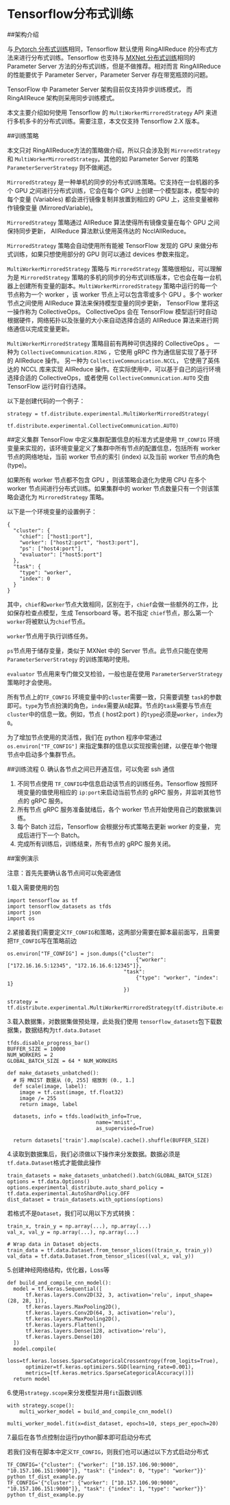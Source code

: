 # Tensorflow分布式训练

##架构介绍

与[ Pytorch 分布式训练](https://github.com/Jackxiini/Pytorch-distributed-learning)相同，Tensorflow 默认使用 RingAllReduce 的分布式方法来进行分布式训练。Tensorflow 也支持与[ MXNet 分布式训练](http://agroup.baidu.com/zhongce_saas/md/article/4091526)相同的 Parameter Server 方法的分布式训练，但是不做推荐。相对而言 RingAllReduce 的性能要优于 Parameter Server，Parameter Server 存在带宽瓶颈的问题。

TensorFlow 中 Parameter Server 架构目前仅支持异步训练模式， 而 RingAllReuce 架构则采用同步训练模式。

本文主要介绍如何使用 Tensorflow 的 `MultiWorkerMirroredStrategy` API 来进行多机多卡的分布式训练。需要注意，本文仅支持 Tensorflow 2.X 版本。

##训练策略

本文只对 RingAllReduce方法的策略做介绍，所以只会涉及到 `MirroredStrategy` 和 `MultiWorkerMirroredStrategy`。其他的如 Parameter Server 的策略 `ParameterServerStrategy` 则不做阐述。

`MirroredStrategy` 是一种单机的同步的分布式训练策略。它支持在一台机器的多个 GPU 之间进行分布式训练，它会在每个 GPU 上创建一个模型副本，模型中的每个变量 (Variables) 都会进行镜像复制并放置到相应的 GPU 上，这些变量被称作镜像变量 (MirroredVariable)。

`MirroredStrategy` 策略通过 AllReduce 算法使得所有镜像变量在每个 GPU 之间保持同步更新， AllReduce 算法默认使用英伟达的 NcclAllReduce。

`MirroredStrategy` 策略会自动使用所有能被 TensorFlow 发现的 GPU 来做分布式训练，如果只想使用部分的 GPU 则可以通过 devices 参数来指定。

`MultiWorkerMirroredStrategy` 策略与 `MirroredStrategy` 策略很相似，可以理解为是 `MirroredStrategy` 策略的多机的同步的分布式训练版本，它也会在每一台机器上创建所有变量的副本。`MultiWorkerMirroredStrategy` 策略中运行的每一个节点称为一个 worker ，该 worker 节点上可以包含零或多个 GPU 。多个 worker 节点之间使用 AllReduce 算法来保持模型变量的同步更新， TensorFlow 里将这一操作称为 CollectiveOps。 CollectiveOps 会在 TensorFlow 模型运行时自动根据硬件，网络拓扑以及张量的大小来自动选择合适的 AllReduce 算法来进行网络通信以完成变量更新。

`MultiWorkerMirroredStrategy` 策略目前有两种可供选择的 CollectiveOps 。 一种为 `CollectiveCommunication.RING` ，它使用 gRPC 作为通信层实现了基于环的 AllReduce 操作。 另一种为 `CollectiveCommunication.NCCL`， 它使用了英伟达的 NCCL 库来实现 AllReduce 操作。在实际使用中，可以基于自己的运行环境选择合适的 CollectiveOps，或者使用 `CollectiveCommunication.AUTO` 交由 TensorFlow 运行时自行选择。

以下是创建代码的一个例子：
```
strategy = tf.distribute.experimental.MultiWorkerMirroredStrategy(
						tf.distribute.experimental.CollectiveCommunication.AUTO)
```

##定义集群
TensorFlow 中定义集群配置信息的标准方式是使用 `TF_CONFIG` 环境变量来实现的，该环境变量定义了集群中所有节点的配置信息，包括所有 worker 节点的网络地址，当前 worker 节点的索引 (index) 以及当前 worker 节点的角色 (type)。

如果所有 worker 节点都不包含 GPU ，则该策略会退化为使用 CPU 在多个 worker 节点间进行分布式训练。如果集群中的 worker 节点数量只有一个则该策略会退化为 `MirroredStrategy` 策略。

以下是一个环境变量的设置例子：
```
{
  "cluster": {
    "chief": ["host1:port"],
    "worker": ["host2:port", "host3:port"],
    "ps": ["host4:port"],
    "evaluator": ["host5:port"]
  },
  "task": {
    "type": "worker",
    "index": 0
  }
}
```
其中，`chief`和`worker`节点大致相同，区别在于，`chief`会做一些额外的工作，比如保存检查点模型，生成 Tensorboard 等。若不指定 `chief`节点，那么第一个`worker`将被默认为`chief`节点。

`worker`节点用于执行训练任务。

`ps`节点用于储存变量，类似于 MXNet 中的 Server 节点。此节点只能在使用 `ParameterServerStrategy` 的训练策略时使用。

`evaluator` 节点用来专门做交叉检验，一般也是在使用 `ParameterServerStrategy` 策略时才会使用。

所有节点上的`TF_CONFIG` 环境变量中的`cluster`需要一致，只需要调整 `task`的参数即可。`type`为节点扮演的角色，`index`需要从`0`起算。节点的`task`需要与节点在`cluster`中的信息一致。例如，节点 ( host2:port ) 的`type`必须是`worker`，`index`为`0`。

为了增加节点使用的灵活性，我们在 python 程序中常通过 `os.environ["TF_CONFIG"]` 来指定集群的信息以实现按需创建，以便在单个物理节点中启动多个集群节点。

##训练流程
0. 确认各节点之间已开通互信，可以免密 ssh 通信
1. 不同节点使用 `TF_CONFIG`中信息启动该节点的训练任务。Tensorflow 按照环境变量的值使用相应的 `ip:port`来启动当前节点的 gRPC 服务，并监听其他节点的 gRPC 服务。
2. 所有节点 gRPC 服务准备就绪后，各个 worker 节点开始使用自己的数据集训练。
3. 每个 Batch 过后，Tensorflow 会根据分布式策略去更新 worker 的变量， 完成后进行下一个 Batch。
4. 完成所有训练后，训练结束，所有节点的 gRPC 服务关闭。

##案例演示

注意：首先先要确认各节点间可以免密通信

1.载入需要使用的包
```
import tensorflow as tf
import tensorflow_datasets as tfds
import json
import os
```

2.紧接着我们需要定义`TF_CONFIG`和策略，这两部分需要在脚本最前面写，且需要把`TF_CONFIG`写在策略前边

```
os.environ["TF_CONFIG"] = json.dumps({"cluster":
                                          {"worker": ["172.16.16.5:12345", "172.16.16.6:12345"]},
                                      "task":
                                          {"type": "worker", "index": 1}
                                      })

strategy = tf.distribute.experimental.MultiWorkerMirroredStrategy(tf.distribute.experimental.CollectiveCommunication.AUTO)
```
3.载入数据集，对数据集做预处理，此处我们使用 `tensorflow_datasets`包下载数据集，数据结构为`tf.data.Dataset`
```
tfds.disable_progress_bar()
BUFFER_SIZE = 10000
NUM_WORKERS = 2
GLOBAL_BATCH_SIZE = 64 * NUM_WORKERS

def make_datasets_unbatched():
  # 将 MNIST 数据从 (0, 255] 缩放到 (0., 1.]
  def scale(image, label):
    image = tf.cast(image, tf.float32)
    image /= 255
    return image, label

  datasets, info = tfds.load(with_info=True,
                             name='mnist',
                             as_supervised=True)

  return datasets['train'].map(scale).cache().shuffle(BUFFER_SIZE)
```
4.读取到数据集后，我们必须做以下操作来分发数据。数据必须是`tf.data.Dataset`格式才能做此操作

```
train_datasets = make_datasets_unbatched().batch(GLOBAL_BATCH_SIZE)
options = tf.data.Options()
options.experimental_distribute.auto_shard_policy = tf.data.experimental.AutoShardPolicy.OFF
dist_dataset = train_datasets.with_options(options)
```
若格式不是`Dataset`，我们可以用以下方式转换：
```
train_x, train_y = np.array(...), np.array(...)
val_x, val_y = np.array(...), np.array(...)

# Wrap data in Dataset objects.
train_data = tf.data.Dataset.from_tensor_slices((train_x, train_y))
val_data = tf.data.Dataset.from_tensor_slices((val_x, val_y))
```

5.创建神经网络结构，优化器，Loss等
```
def build_and_compile_cnn_model():
  model = tf.keras.Sequential([
      tf.keras.layers.Conv2D(32, 3, activation='relu', input_shape=(28, 28, 1)),
      tf.keras.layers.MaxPooling2D(),
      tf.keras.layers.Conv2D(64, 3, activation='relu'),
      tf.keras.layers.MaxPooling2D(),
      tf.keras.layers.Flatten(),
      tf.keras.layers.Dense(128, activation='relu'),
      tf.keras.layers.Dense(10)
  ])
  model.compile(
      loss=tf.keras.losses.SparseCategoricalCrossentropy(from_logits=True),
      optimizer=tf.keras.optimizers.SGD(learning_rate=0.001),
      metrics=[tf.keras.metrics.SparseCategoricalAccuracy()])
  return model
```
6.使用`strategy.scope`来分发模型并用`fit`函数训练
```
with strategy.scope():
    multi_worker_model = build_and_compile_cnn_model()

multi_worker_model.fit(x=dist_dataset, epochs=10, steps_per_epoch=20)
```
7.最后在各节点控制台运行python脚本即可启动分布式

若我们没有在脚本中定义`TF_CONFIG`，则我们也可以通过以下方式启动分布式
```
TF_CONFIG='{"cluster": {"worker": ["10.157.106.90:9000", "10.157.106.151:9000"]}, "task": {"index": 0, "type": "worker"}}' python tf_dist_example.py
TF_CONFIG='{"cluster": {"worker": ["10.157.106.90:9000", "10.157.106.151:9000"]}, "task": {"index": 1, "type": "worker"}}' python tf_dist_example.py
```
